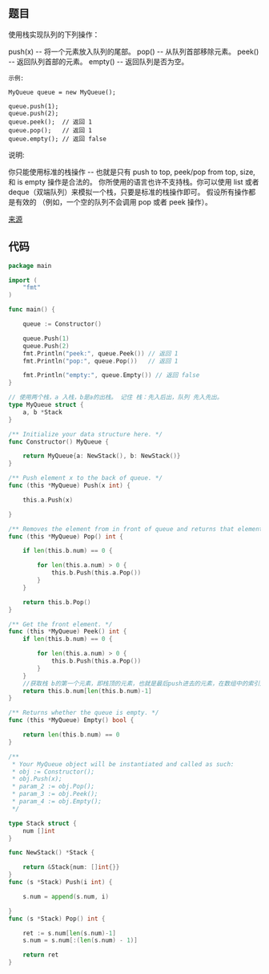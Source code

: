 ## 题目
使用栈实现队列的下列操作：

push(x) -- 将一个元素放入队列的尾部。
pop() -- 从队列首部移除元素。
peek() -- 返回队列首部的元素。
empty() -- 返回队列是否为空。

~~~
示例:

MyQueue queue = new MyQueue();

queue.push(1);
queue.push(2);  
queue.peek();  // 返回 1
queue.pop();   // 返回 1
queue.empty(); // 返回 false

~~~
说明:

你只能使用标准的栈操作 -- 也就是只有 push to top, peek/pop from top, size, 和 is empty 操作是合法的。
你所使用的语言也许不支持栈。你可以使用 list 或者 deque（双端队列）来模拟一个栈，只要是标准的栈操作即可。
假设所有操作都是有效的 （例如，一个空的队列不会调用 pop 或者 peek 操作）。

[来源](https://leetcode-cn.com/problems/implement-queue-using-stacks/)
## 代码
~~~go
package main

import (
	"fmt"
)

func main() {

	queue := Constructor()

	queue.Push(1)
	queue.Push(2)
	fmt.Println("peek:", queue.Peek()) // 返回 1
	fmt.Println("pop:", queue.Pop())   // 返回 1

	fmt.Println("empty:", queue.Empty()) // 返回 false
}

// 使用两个栈，a 入栈，b是a的出栈。 记住 栈：先入后出，队列 先入先出。
type MyQueue struct {
	a, b *Stack
}

/** Initialize your data structure here. */
func Constructor() MyQueue {

	return MyQueue{a: NewStack(), b: NewStack()}
}

/** Push element x to the back of queue. */
func (this *MyQueue) Push(x int) {

	this.a.Push(x)

}

/** Removes the element from in front of queue and returns that element. */
func (this *MyQueue) Pop() int {

	if len(this.b.num) == 0 {

		for len(this.a.num) > 0 {
			this.b.Push(this.a.Pop())
		}
	}

	return this.b.Pop()
}

/** Get the front element. */
func (this *MyQueue) Peek() int {
	if len(this.b.num) == 0 {

		for len(this.a.num) > 0 {
			this.b.Push(this.a.Pop())
		}
	}
	//获取栈 b的第一个元素，即栈顶的元素，也就是最后push进去的元素，在数组中的索引是最后一位。
	return this.b.num[len(this.b.num)-1]
}

/** Returns whether the queue is empty. */
func (this *MyQueue) Empty() bool {

	return len(this.b.num) == 0
}

/**
 * Your MyQueue object will be instantiated and called as such:
 * obj := Constructor();
 * obj.Push(x);
 * param_2 := obj.Pop();
 * param_3 := obj.Peek();
 * param_4 := obj.Empty();
 */

type Stack struct {
	num []int
}

func NewStack() *Stack {

	return &Stack{num: []int{}}
}
func (s *Stack) Push(i int) {

	s.num = append(s.num, i)

}
func (s *Stack) Pop() int {

	ret := s.num[len(s.num)-1]
	s.num = s.num[:(len(s.num) - 1)]

	return ret
}

~~~
